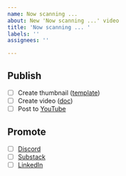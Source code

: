 ```yaml
---
name: Now scanning ...
about: New 'Now scanning ...' video
title: 'Now scanning ... '
labels: ''
assignees: ''

---
```


## Publish
- [ ] Create thumbnail ([template](https://www.figma.com/design/GsHY2OGkxXmlcKhREfaKY0/ScanGov-brand-assets?node-id=0-1&t=IpxxvxIXwzR8jVRz-1))
- [ ] Create video ([doc](https://docs.google.com/document/d/1W73hLtLotNJ_exWVEhM5Z5f4PgLeI2oMKmUSOF17msQ/edit?usp=sharing))
- [ ] Post to [YouTube](https://www.youtube.com/@scangov)

## Promote
- [ ] [Discord](https://discord.gg/EPCXEMAX5y)
- [ ] [Substack](https://scangov.substack.com/)
- [ ] [LinkedIn](https://www.linkedin.com/company/scangov)
